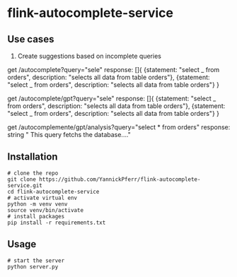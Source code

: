 # flink-autocomplete-service

## Use cases

1. Create suggestions based on incomplete queries

get /autocomplete?query="sele"
response: []{
{statement: "select _ from orders", description: "selects all data from table orders"},
{statement: "select _ from orders", description: "selects all data from table orders"}
}

get /autocomplete/gpt?query="sele"
response: []{
{statement: "select _ from orders", description: "selects all data from table orders"},
{statement: "select _ from orders", description: "selects all data from table orders"}
}

get /autocomplemente/gpt/analysis?query="select \* from orders"
response: string
" This query fetchs the database...."

## Installation

```
# clone the repo
git clone https://github.com/YannickPferr/flink-autocomplete-service.git
cd flink-autocomplete-service
# activate virtual env
python -m venv venv
source venv/bin/activate
# install packages
pip install -r requirements.txt
```

## Usage

```
# start the server
python server.py
```
